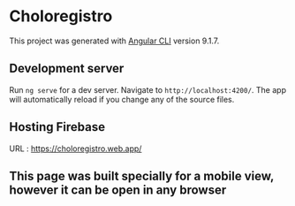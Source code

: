 # Choloregistro

This project was generated with [Angular CLI](https://github.com/angular/angular-cli) version 9.1.7.

## Development server

Run `ng serve` for a dev server. Navigate to `http://localhost:4200/`. The app will automatically reload if you change any of the source files.

## Hosting Firebase

URL : https://choloregistro.web.app/


## This page was built specially for a mobile view, however it can be open in any browser